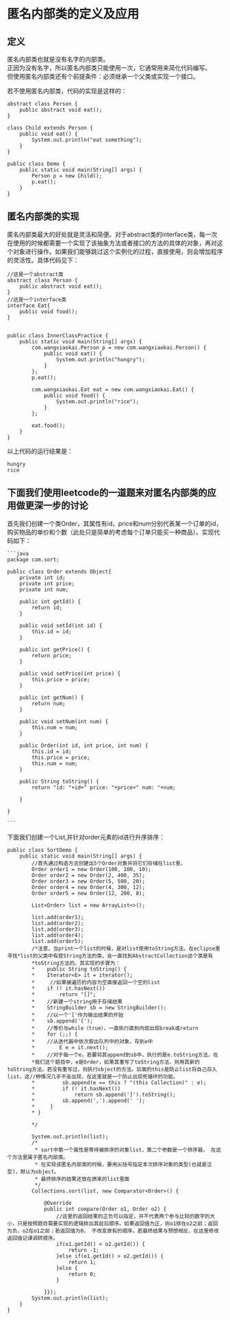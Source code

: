 # 匿名内部类的定义及应用

## 定义 
匿名内部类也就是没有名字的内部类。  
正因为没有名字，所以匿名内部类只能使用一次，它通常用来简化代码编写。  
但使用匿名内部类还有个前提条件：必须继承一个父类或实现一个接口。  

若不使用匿名内部类，代码的实现是这样的：


	abstract class Person {
	    public abstract void eat();
	}
	 
	class Child extends Person {
	    public void eat() {
	        System.out.println("eat something");
	    }
	}
	 
	public class Demo {
	    public static void main(String[] args) {
	        Person p = new Child();
	        p.eat();
	    }
	}

## 匿名内部类的实现  

匿名内部类最大的好处就是灵活和简便。对于abstract类的interface类，每一次在使用的时候都需要一个实现了该抽象方法或者接口的方法的具体的对象，再对这个对象进行操作。如果我们能够跳过这个实例化的过程，直接使用，则会增加程序的灵活性。具体代码见下：


	//这是一个abstract类
	abstract class Person {
	    public abstract void eat();
	}
	//这是一个interface类
	interface Eat{
	    public void food();
	}
	
	 
	public class InnerClassPractice {
	    public static void main(String[] args) {
	        com.wangxiaokai.Person p = new com.wangxiaokai.Person() {
	            public void eat() {
	                System.out.println("hungry");
	            }
	        };
	        p.eat();
	        
	        com.wangxiaokai.Eat eat = new com.wangxiaokai.Eat() {
	            public void food() {
	                System.out.println("rice");
	            }
	        };
	        
	        eat.food();
	    }
	}


以上代码的运行结果是：  

	hungry
	rice


## 下面我们使用leetcode的一道题来对匿名内部类的应用做更深一步的讨论
首先我们创建一个类Order，其属性有id，price和num分别代表某一个订单的id，购买物品的单价和个数（此处只是简单的考虑每个订单只能买一种商品）。实现代码如下：

	```java
	package com.sort;
	
	public class Order extends Object{
	    private int id;
	    private int price;
	    private int num;
	    
	    public int getId() {
	        return id;
	    }
	    
	    public void setId(int id) {
	        this.id = id;
	    }
	    
	    public int getPrice() {
	        return price;
	    }
	    
	    public void setPrice(int price) {
	        this.price = price;
	    }
	    
	    public int getNum() {
	        return num;
	    }
	    
	    public void setNum(int num) {
	        this.num = num;
	    }
	    
	    public Order(int id, int price, int num) {
	        this.id = id;
	        this.price = price;
	        this.num = num;
	    }
	    
	    public String toString() {
	        return "id: "+id+" price: "+price+" num: "+num;
	        
	    }
	    
	}
	
	```

下面我们创建一个List<Order>,并针对order元素的id进行升序排序：

	
	public class SortDemo {
	    public static void main(String[] args) {
	        //首先通过构造方法创建出5个Order对象并将它们存储在list里。
	        Order order1 = new Order(100, 100, 10);
	        Order order2 = new Order(2, 400, 35);
	        Order order3 = new Order(5, 500, 20);
	        Order order4 = new Order(4, 300, 12);
	        Order order5 = new Order(12, 200, 8);
	
	        List<Order> list = new ArrayList<>();
	
	        list.add(order1);
	        list.add(order2);
	        list.add(order3);
	        list.add(order4);
	        list.add(order5);
			/*注意，当print一个list的时候，是对list使用toString方法。在eclipse里寻找*list的父类中有提String方法的类，会一直找到AbstractCollection这个类是有
	        *toString方法的。其实现的步骤为：
	        *    public String toString() {
   			*	 Iterator<E> it = iterator();
	        *     //如果被遍历的内容为空直接返回一个空的list
	        *    if (! it.hasNext())
	        *        return "[]";
	        *    //新建一个string用于存储结果
	        *    StringBuilder sb = new StringBuilder();
	        *    //以一个'['作为输出结果的开始
	        *    sb.append('[');
	        *    //等价与while（true），一直执行直到内部出现break或return
	        *    for (;;) {
	        *    //从迭代器中依次取出队列中的对象，存到e中
	        *        E e = it.next();
	        *    //对于每一个e，若要将其append到sb中，执行的是e.toString方法，在
	        *我们这个题目中，e是Order，如果其重写了toString方法，则用其新的toString方法，若没有重写过，则执行object的方法。后面的this是防止list将自己存入list，这//种情况几乎不会出现，在这里就是一个防止出现死循环的功能。
	        *         sb.append(e == this ? "(this Collection)" : e);
	        *         if (! it.hasNext())
	        *             return sb.append(']').toString();
	        *         sb.append(',').append(' ');
	        *     }
	        * }
	
			*/
	        
	        System.out.println(list);
	        /*
	         * sort中第一个属性是等待被排序的对象list，第二个参数是一个排序器， 在这个方法里属于匿名内部类。
	         * 在实现该匿名内部类的时候，要用尖括号指定本次排序对象的类型(也就是泛型)，默认为object。
	         * 最终排序的结果还放在原来的list里面
	         */
	        Collections.sort(list, new Comparator<Order>() {
	
	            @Override
	            public int compare(Order o1, Order o2) {
	                //这里的返回结果的正负可以指定，并不代表两个参与比较的数字的大小，只是按照题目需要实现的逻辑排出其前后顺序。如果返回值为正，则o1排在o2之前；返回为负，o2在o1之前；若返回值为0， 不改变原有的顺序。若最终结果与预想相反，在这里修改返回值记课调转顺序。
	                if(o1.getId() < o2.getId()) {
	                    return -1;
	                }else if(o1.getId() > o2.getId()) {
	                    return 1;
	                }else {
	                    return 0;
	                }
	                
	            }});
	        System.out.println(list);
	    }
	}

